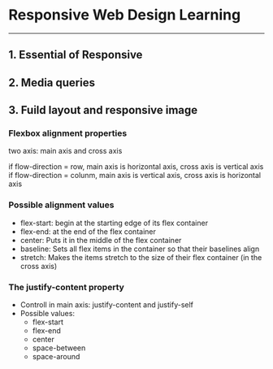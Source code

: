 # **Responsive Web Design Learning**
***
## 1. Essential of Responsive 
## 2. Media queries
## 3. Fuild layout and responsive image

### Flexbox alignment properties
two axis: main axis and cross axis

if flow-direction = row, main axis is horizontal axis, cross axis is vertical axis
if flow-direction = colunm, main axis is vertical axis, cross axis is horizontal axis

### Possible alignment values
* flex-start: begin at the starting edge of its flex container
* flex-end: at the end of the flex container
* center: Puts it in the middle of the flex container
* baseline: Sets all flex items in the container so that their baselines align
* stretch: Makes the items stretch to the size of their flex container (in the cross axis)

### The justify-content property
* Controll in main axis: justify-content and justify-self
* Possible values:
  - flex-start
  - flex-end
  - center
  - space-between
  - space-around
